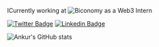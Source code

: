 ICurrently working at ![Biconomy](https://biconomy.io/) as a Web3 Intern

 [![Twitter Badge](https://img.shields.io/badge/-@ankurdubey521-1ca0f1?style=flat-square&labelColor=1ca0f1&logo=twitter&logoColor=white&link=https://twitter.com/ankurdubey521)](https://twitter.com/ankurdubey521) [![Linkedin Badge](https://img.shields.io/badge/-ankurdubey521-blue?style=flat-square&logo=Linkedin&logoColor=white&link=https://www.linkedin.com/in/ankurdubey521/)](https://www.linkedin.com/in/ankurdubey521/)


![Ankur's GitHub stats](https://github-readme-stats.vercel.app/api?username=ankurdubey521&count_private=true&theme=radical)
